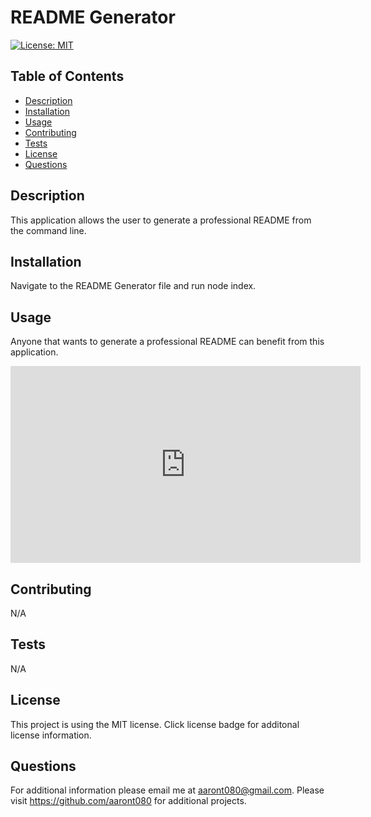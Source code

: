 # README Generator

  [![License: MIT](https://img.shields.io/badge/License-MIT-yellow.svg)](https://opensource.org/licenses/MIT)

  ## Table of Contents

  * [Description](#description)
  * [Installation](#installation)
  * [Usage](#usage)
  * [Contributing](#contributing)
  * [Tests](#tests)
  * [License](#license)
  * [Questions](#questions)

## Description
This application allows the user to generate a professional README from the command line.

## Installation
Navigate to the README Generator file and run node index.

## Usage
Anyone that wants to generate a professional README can benefit from this application.

<iframe width="560" height="315" src="https://www.youtube.com/embed/u4Drk7SnhYE?si=zMZT4kGuYZyMA-ig" title="YouTube video player" frameborder="0" allow="accelerometer; autoplay; clipboard-write; encrypted-media; gyroscope; picture-in-picture; web-share" allowfullscreen></iframe>

## Contributing
N/A

## Tests
N/A

## License

This project is using the MIT license. Click license badge for additonal license information.

## Questions
For additional information please email me at aaront080@gmail.com. Please visit https://github.com/aaront080 for additional projects.

